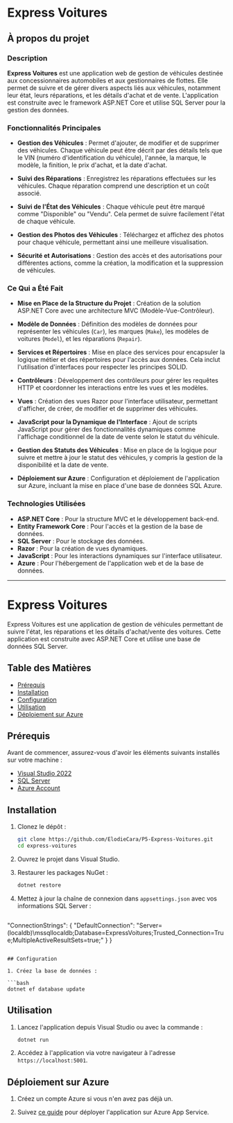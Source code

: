 # Express Voitures

## À propos du projet

### Description

**Express Voitures** est une application web de gestion de véhicules destinée aux concessionnaires automobiles et aux gestionnaires de flottes. 
Elle permet de suivre et de gérer divers aspects liés aux véhicules, notamment leur état, leurs réparations, et les détails d'achat et de vente. 
L'application est construite avec le framework ASP.NET Core et utilise SQL Server pour la gestion des données.

### Fonctionnalités Principales

- **Gestion des Véhicules** : Permet d'ajouter, de modifier et de supprimer des véhicules.
  Chaque véhicule peut être décrit par des détails tels que le VIN (numéro d'identification du véhicule), l'année, la marque, le modèle, la finition, le prix d'achat, et la date d'achat.

- **Suivi des Réparations** : Enregistrez les réparations effectuées sur les véhicules. Chaque réparation comprend une description et un coût associé.

- **Suivi de l'État des Véhicules** : Chaque véhicule peut être marqué comme "Disponible" ou "Vendu". Cela permet de suivre facilement l'état de chaque véhicule.

- **Gestion des Photos des Véhicules** : Téléchargez et affichez des photos pour chaque véhicule, permettant ainsi une meilleure visualisation.

- **Sécurité et Autorisations** : Gestion des accès et des autorisations pour différentes actions, comme la création, la modification et la suppression de véhicules.

### Ce Qui a Été Fait

- **Mise en Place de la Structure du Projet** : Création de la solution ASP.NET Core avec une architecture MVC (Modèle-Vue-Contrôleur).

- **Modèle de Données** : Définition des modèles de données pour représenter les véhicules (`Car`), les marques (`Make`), les modèles de voitures (`Model`), et les réparations (`Repair`).

- **Services et Répertoires** : Mise en place des services pour encapsuler la logique métier et des répertoires pour l'accès aux données. Cela inclut l'utilisation d'interfaces pour respecter les principes SOLID.

- **Contrôleurs** : Développement des contrôleurs pour gérer les requêtes HTTP et coordonner les interactions entre les vues et les modèles.

- **Vues** : Création des vues Razor pour l'interface utilisateur, permettant d'afficher, de créer, de modifier et de supprimer des véhicules.

- **JavaScript pour la Dynamique de l'Interface** : Ajout de scripts JavaScript pour gérer des fonctionnalités dynamiques comme l'affichage conditionnel de la date de vente selon le statut du véhicule.

- **Gestion des Statuts des Véhicules** : Mise en place de la logique pour suivre et mettre à jour le statut des véhicules, y compris la gestion de la disponibilité et la date de vente.

- **Déploiement sur Azure** : Configuration et déploiement de l'application sur Azure, incluant la mise en place d'une base de données SQL Azure.

### Technologies Utilisées

- **ASP.NET Core** : Pour la structure MVC et le développement back-end.
- **Entity Framework Core** : Pour l'accès et la gestion de la base de données.
- **SQL Server** : Pour le stockage des données.
- **Razor** : Pour la création de vues dynamiques.
- **JavaScript** : Pour les interactions dynamiques sur l'interface utilisateur.
- **Azure** : Pour l'hébergement de l'application web et de la base de données.

---

# Express Voitures

Express Voitures est une application de gestion de véhicules permettant de suivre l'état, les réparations et les détails d'achat/vente des voitures. 
Cette application est construite avec ASP.NET Core et utilise une base de données SQL Server.

## Table des Matières

- [Prérequis](#prérequis)
- [Installation](#installation)
- [Configuration](#configuration)
- [Utilisation](#utilisation)
- [Déploiement sur Azure](#déploiement-sur-azure)

## Prérequis

Avant de commencer, assurez-vous d'avoir les éléments suivants installés sur votre machine :

- [Visual Studio 2022](https://visualstudio.microsoft.com/vs/)
- [SQL Server](https://www.microsoft.com/fr-fr/sql-server/sql-server-downloads)
- [Azure Account](https://azure.microsoft.com/en-us/free/)

## Installation

1. Clonez le dépôt :

   ```bash
   git clone https://github.com/ElodieCara/P5-Express-Voitures.git
   cd express-voitures
   ```

2. Ouvrez le projet dans Visual Studio.

3. Restaurer les packages NuGet :

   ```bash
   dotnet restore
   ```

4. Mettez à jour la chaîne de connexion dans `appsettings.json` avec vos informations SQL Server :

   ```json  
  "ConnectionStrings": {
    "DefaultConnection": "Server=(localdb)\\mssqllocaldb;Database=ExpressVoitures;Trusted_Connection=True;MultipleActiveResultSets=true;"
  }
}

   ```

## Configuration

1. Créez la base de données :

   ```bash
   dotnet ef database update
   ```

## Utilisation

1. Lancez l'application depuis Visual Studio ou avec la commande :

   ```bash
   dotnet run
   ```

2. Accédez à l'application via votre navigateur à l'adresse `https://localhost:5001`.

## Déploiement sur Azure

1. Créez un compte Azure si vous n'en avez pas déjà un.

2. Suivez [ce guide](https://learn.microsoft.com/fr-fr/aspnet/core/tutorials/publish-to-azure-webapp-using-vs) pour déployer l'application sur Azure App Service.


